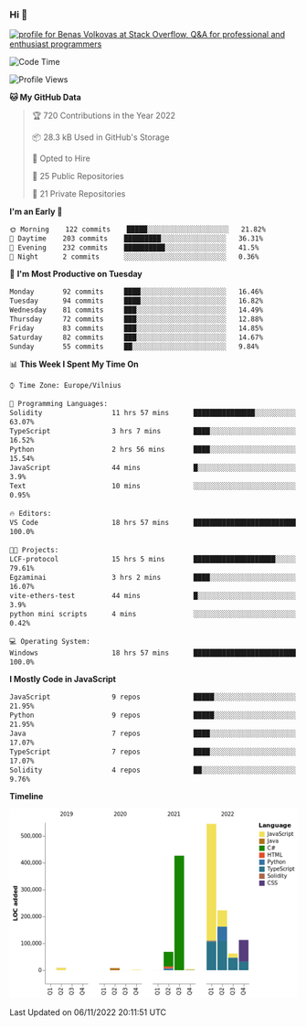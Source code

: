 ### Hi 👋
<a href="https://stackoverflow.com/users/14954249/benas-volkovas"><img src="https://stackoverflow.com/users/flair/14954249.png?theme=dark" width="208" height="58" alt="profile for Benas Volkovas at Stack Overflow, Q&amp;A for professional and enthusiast programmers" title="profile for Benas Volkovas at Stack Overflow, Q&amp;A for professional and enthusiast programmers"></a>

<!--START_SECTION:waka-->
![Code Time](http://img.shields.io/badge/Code%20Time-1%2C044%20hrs%2046%20mins-blue)

![Profile Views](http://img.shields.io/badge/Profile%20Views-0-blue)

**🐱 My GitHub Data** 

> 🏆 720 Contributions in the Year 2022
 > 
> 📦 28.3 kB Used in GitHub's Storage 
 > 
> 💼 Opted to Hire
 > 
> 📜 25 Public Repositories 
 > 
> 🔑 21 Private Repositories  
 > 
**I'm an Early 🐤** 

```text
🌞 Morning    122 commits    █████░░░░░░░░░░░░░░░░░░░░   21.82% 
🌆 Daytime    203 commits    █████████░░░░░░░░░░░░░░░░   36.31% 
🌃 Evening    232 commits    ██████████░░░░░░░░░░░░░░░   41.5% 
🌙 Night      2 commits      ░░░░░░░░░░░░░░░░░░░░░░░░░   0.36%

```
📅 **I'm Most Productive on Tuesday** 

```text
Monday       92 commits     ████░░░░░░░░░░░░░░░░░░░░░   16.46% 
Tuesday      94 commits     ████░░░░░░░░░░░░░░░░░░░░░   16.82% 
Wednesday    81 commits     ███░░░░░░░░░░░░░░░░░░░░░░   14.49% 
Thursday     72 commits     ███░░░░░░░░░░░░░░░░░░░░░░   12.88% 
Friday       83 commits     ███░░░░░░░░░░░░░░░░░░░░░░   14.85% 
Saturday     82 commits     ███░░░░░░░░░░░░░░░░░░░░░░   14.67% 
Sunday       55 commits     ██░░░░░░░░░░░░░░░░░░░░░░░   9.84%

```


📊 **This Week I Spent My Time On** 

```text
⌚︎ Time Zone: Europe/Vilnius

💬 Programming Languages: 
Solidity                 11 hrs 57 mins      ███████████████░░░░░░░░░░   63.07% 
TypeScript               3 hrs 7 mins        ████░░░░░░░░░░░░░░░░░░░░░   16.52% 
Python                   2 hrs 56 mins       ████░░░░░░░░░░░░░░░░░░░░░   15.54% 
JavaScript               44 mins             █░░░░░░░░░░░░░░░░░░░░░░░░   3.9% 
Text                     10 mins             ░░░░░░░░░░░░░░░░░░░░░░░░░   0.95%

🔥 Editors: 
VS Code                  18 hrs 57 mins      █████████████████████████   100.0%

🐱‍💻 Projects: 
LCF-protocol             15 hrs 5 mins       ████████████████████░░░░░   79.61% 
Egzaminai                3 hrs 2 mins        ████░░░░░░░░░░░░░░░░░░░░░   16.07% 
vite-ethers-test         44 mins             █░░░░░░░░░░░░░░░░░░░░░░░░   3.9% 
python mini scripts      4 mins              ░░░░░░░░░░░░░░░░░░░░░░░░░   0.42%

💻 Operating System: 
Windows                  18 hrs 57 mins      █████████████████████████   100.0%

```

**I Mostly Code in JavaScript** 

```text
JavaScript               9 repos             █████░░░░░░░░░░░░░░░░░░░░   21.95% 
Python                   9 repos             █████░░░░░░░░░░░░░░░░░░░░   21.95% 
Java                     7 repos             ████░░░░░░░░░░░░░░░░░░░░░   17.07% 
TypeScript               7 repos             ████░░░░░░░░░░░░░░░░░░░░░   17.07% 
Solidity                 4 repos             ██░░░░░░░░░░░░░░░░░░░░░░░   9.76%

```


**Timeline**

![Chart not found](https://raw.githubusercontent.com/BenasVolkovas/BenasVolkovas/main/charts/bar_graph.png) 


 Last Updated on 06/11/2022 20:11:51 UTC
<!--END_SECTION:waka-->
